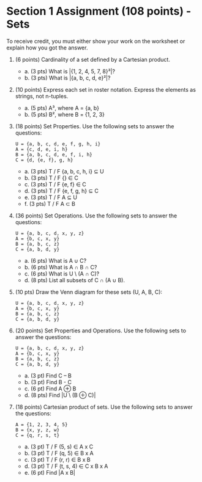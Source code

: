 # Section 1 Assignment (108 points) - Sets

To receive credit, you must either show your work on the worksheet or explain
how you got the answer.

1. (6 points) Cardinality of a set defined by a Cartesian product.

   - a. (3 pts) What is |{1, 2, 4, 5, 7, 8}³|?
   - b. (3 pts) What is |{a, b, c, d, e}²|?

2. (10 points) Express each set in roster notation. Express the elements as
   strings, not n-tuples.

   - a. (5 pts) A³, where A = {a, b}
   - b. (5 pts) B², where B = {1, 2, 3}

3. (18 points) Set Properties. Use the following sets to answer the questions:

   ```
   U = {a, b, c, d, e, f, g, h, i}
   A = {c, d, e, i, h}
   B = {a, b, c, d, e, f, i, h}
   C = {d, {e, f}, g, h}
   ```

   - a. (3 pts) T / F {a, b, c, h, i} ⊆ U
   - b. (3 pts) T / F {} ∈ C
   - c. (3 pts) T / F {e, f} ∈ C
   - d. (3 pts) T / F {e, f, g, h} ⊆ C
   - e. (3 pts) T / F A ⊆ U
   - f. (3 pts) T / F A ⊂ B

4. (36 points) Set Operations. Use the following sets to answer the questions:

   ```
   U = {a, b, c, d, x, y, z}
   A = {b, c, x, y}
   B = {a, b, c, z}
   C = {a, b, d, y}
   ```

   - a. (6 pts) What is A ∪ C?
   - b. (6 pts) What is A ∩ B ∩ C?
   - c. (6 pts) What is U \ (A ∩ C)?
   - d. (8 pts) List all subsets of C ∩ (A ∪ B).

5. (10 pts) Draw the Venn diagram for these sets (U, A, B, C):

   ```
   U = {a, b, c, d, x, y, z}
   A = {b, c, x, y}
   B = {a, b, c, z}
   C = {a, b, d, y}
   ```

6. (20 points) Set Properties and Operations. Use the following sets to answer
   the questions:

   ```
   U = {a, b, c, d, x, y, z}
   A = {b, c, x, y}
   B = {a, b, c, z}
   C = {a, b, d, y}
   ```

   - a. (3 pt) Find C – B
   - b. (3 pt) Find B - C
   - c. (6 pt) Find A ⊕ B
   - d. (8 pts) Find |U \ (B ⊕ C)|

7. (18 points) Cartesian product of sets. Use the following sets to answer the
   questions:

   ```
   A = {1, 2, 3, 4, 5}
   B = {x, y, z, w}
   C = {q, r, s, t}
   ```

   - a. (3 pt) T / F (5, s) ∈ A x C
   - b. (3 pt) T / F (q, 5) ∈ B x A
   - c. (3 pt) T / F (r, r) ∈ B x B
   - d. (3 pt) T / F (t, s, 4) ∈ C x B x A
   - e. (6 pt) Find |A x B|
